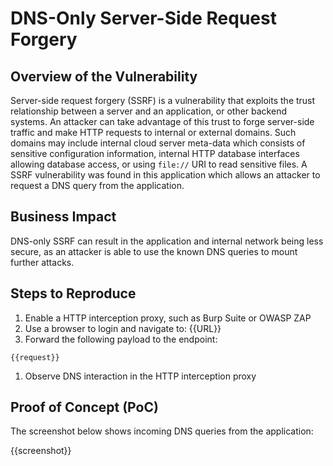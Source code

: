 # DNS-Only Server-Side Request Forgery

## Overview of the Vulnerability

Server-side request forgery (SSRF) is a vulnerability that exploits the trust relationship between a server and an application, or other backend systems. An attacker can take advantage of this trust to forge server-side traffic and make HTTP requests to internal or external domains. Such domains may include internal cloud server meta-data which consists of sensitive configuration information, internal HTTP database interfaces allowing database access, or using `file://` URI to read sensitive files. A SSRF vulnerability was found in this application which allows an attacker to request a DNS query from the application.


## Business Impact

DNS-only SSRF can result in the application and internal network being less secure, as an attacker is able to use the known DNS queries to mount further attacks.

## Steps to Reproduce

1. Enable a HTTP interception proxy, such as Burp Suite or OWASP ZAP
1. Use a browser to login and navigate to: {{URL}}
1. Forward the following payload to the endpoint:

```HTTP
{{request}}
```

1. Observe DNS interaction in the HTTP interception proxy

## Proof of Concept (PoC)

The screenshot below shows incoming DNS queries from the application:

{{screenshot}}
